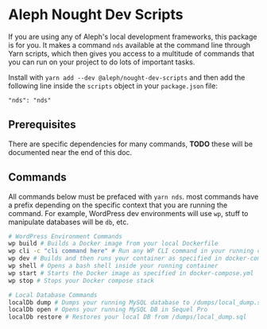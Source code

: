 # Aleph Nought Dev Scripts

If you are using any of Aleph's local development frameworks, this package is for you. It
makes a command `nds` available at the command line through Yarn scripts, which then gives
you access to a multitude of commands that you can run on your project to do lots of important
tasks. 

Install with `yarn add --dev @aleph/nought-dev-scripts` and then add the following line inside the
`scripts` object in your `package.json` file:
```
"nds": "nds"
```

## Prerequisites

There are specific dependencies for many commands, **TODO** these will be documented near the end of this doc. 

## Commands 

All commands below must be prefaced with `yarn nds`. most commands have a prefix depending on the
specific context that you are running the command. For example, WordPress dev environments will use `wp`, stuff to manipulate databases will be `db`, etc. 

```sh
# WordPress Environment Commands
wp build # Builds a Docker image from your local Dockerfile
wp cli -c "cli command here" # Run any WP CLI command in your running container
wp dev # Builds and then runs your container as specified in docker-compose.yml
wp shell # Opens a bash shell inside your running container
wp start # Starts the Docker image as specified in docker-compose.yml
wp stop # Stops your Docker compose stack

# Local Database Commands
localDb dump # Dumps your running MySQL database to /dumps/local_dump.sql
localDb open # Opens your running MySQL DB in Sequel Pro
localDb restore # Restores your local DB from /dumps/local_dump.sql
```